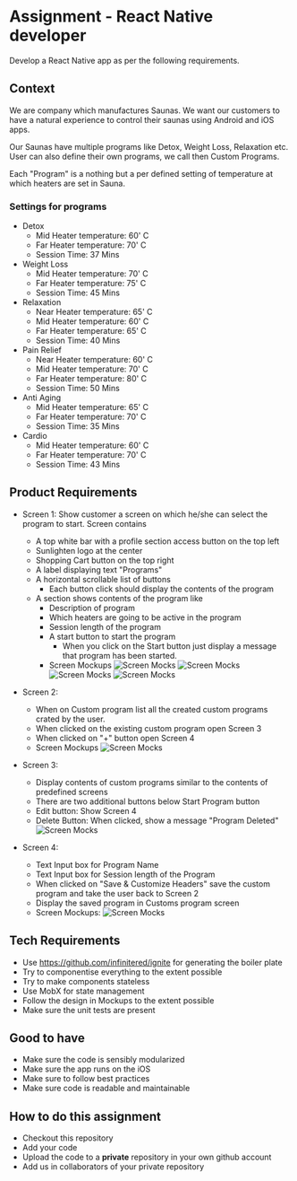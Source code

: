 # Assignment - React Native developer

Develop a React Native app as per the following requirements.

## Context 

We are company which manufactures Saunas. We want our customers to have a natural experience to control their saunas using Android and iOS apps.

Our Saunas have multiple programs like Detox, Weight Loss, Relaxation etc. User can also define their own programs, we call then Custom Programs.

Each "Program" is a nothing but a per defined setting of temperature at which heaters are set in Sauna.

### Settings for programs

- Detox
  - Mid Heater temperature: 60' C
  - Far Heater temperature: 70' C
  - Session Time: 37 Mins
- Weight Loss
  - Mid Heater temperature: 70' C
  - Far Heater temperature: 75' C
  - Session Time: 45 Mins
- Relaxation
  - Near Heater temperature: 65' C
  - Mid Heater temperature: 60' C
  - Far Heater temperature: 65' C
  - Session Time: 40 Mins
- Pain Relief
  - Near Heater temperature: 60' C
  - Mid Heater temperature: 70' C
  - Far Heater temperature: 80' C
  - Session Time: 50 Mins
- Anti Aging
  - Mid Heater temperature: 65' C
  - Far Heater temperature: 70' C
  - Session Time: 35 Mins
- Cardio
  - Mid Heater temperature: 60' C
  - Far Heater temperature: 70' C
  - Session Time: 43 Mins

## Product Requirements 
- Screen 1: Show customer a screen on which he/she can select the program to start. Screen contains
  - A top white bar with a profile section access button on the top left
  - Sunlighten logo at the center
  - Shopping Cart button on the top right
  - A label displaying text "Programs"
  - A horizontal scrollable list of buttons
    - Each button click should display the contents of the program
  - A section shows contents of the program like
    - Description of program
    - Which heaters are going to be active in the program
    - Session length of the program
    - A start button to start the program
      - When you click on the Start button just display a message that program has been started.
    - Screen Mockups
  ![Screen Mocks](docs/images/programs1.png)
  ![Screen Mocks](docs/images/programs2.png)
  ![Screen Mocks](docs/images/programs3.png)
  ![Screen Mocks](docs/images/programs4.png)


- Screen 2:
  - When on Custom program list all the created custom programs crated by the user.
  - When clicked on the existing custom program open Screen 3
  - When clicked on "+" button open Screen 4
  - Screen Mockups
    ![Screen Mocks](docs/images/programs5.png)

- Screen 3:
  - Display contents of custom programs similar to the contents of predefined screens
  - There are two additional buttons below Start Program button
  - Edit button: Show Screen 4
  - Delete Button: When clicked, show a message "Program Deleted"
    ![Screen Mocks](docs/images/showcustom.png)

- Screen 4:
  - Text Input box for Program Name
  - Text Input box for Session length of the Program
  - When clicked on "Save & Customize Headers" save the custom program and take the user back to Screen 2
  - Display the saved program in Customs program screen
  - Screen Mockups:
  ![Screen Mocks](docs/images/addcustom.png)


## Tech Requirements
 - Use https://github.com/infinitered/ignite for generating the boiler plate
 - Try to componentise everything to the extent possible
 - Try to make components stateless
 - Use MobX for state management
 - Follow the design in Mockups to the extent possible
 - Make sure the unit tests are present 
  
## Good to have
- Make sure the code is sensibly modularized
- Make sure the app runs on the iOS
- Make sure to follow best practices
- Make sure code is readable and maintainable

## How to do this assignment
- Checkout this repository
- Add your code
- Upload the code to a **private** repository in your own github account
- Add us in collaborators of your private repository